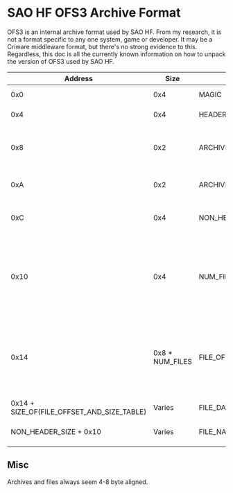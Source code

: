# SAO HF OFS3 Archive Format

OFS3 is an internal archive format used by SAO HF.  From my research, it is not a format specific to any one system, game or developer.  It may be a Criware middleware format, but there's no strong evidence to this.
Regardless, this doc is all the currently known information on how to unpack the version of OFS3 used by SAO HF.


| Address | Size | Variable Name | Description
|--|--|--|--|
0x0 | 0x4 | MAGIC | OFS3 Magic ("OFS3")
0x4 | 0x4 | HEADER_SIZE | OFS3 Header size (LE)
0x8 | 0x2 | ARCHIVE_TYPE | Archive type.  0 = parent archive?, 1 = child archive? (LE)
0xA | 0x2 | ARCHIVE_CONFIG | Archive configuration (flags)
0xC | 0x4 | NON_HEADER_SIZE | Size of rest of file (file size - HEADER_SIZE) (LE)
0x10 | 0x4 | NUM_FILES | Number of files in archive (LE).  Includes invalid files with null filename, which are skipped on unpack
0x14 | 0x8 * NUM_FILES | FILE_OFFSET_AND_SIZE_TABLE | Table of file offsets and sizes.  Offsets are from after header (add 0x10 to value to find true address in file) (LE)
0x14 + SIZE_OF(FILE_OFFSET_AND_SIZE_TABLE) | Varies | FILE_DATA | File Data
NON_HEADER_SIZE + 0x10 | Varies | FILE_NAME_TABLE | File names of each entry in archive

## Misc

Archives and files always seem 4-8 byte aligned.
